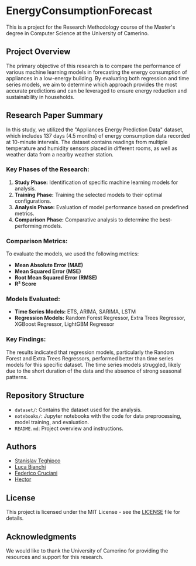 # EnergyConsumptionForecast

This is a project for the Research Methodology course of the Master's degree in Computer Science at the University of Camerino.

## Project Overview

The primary objective of this research is to compare the performance of various machine learning models in forecasting the energy consumption of appliances in a low-energy building. By evaluating both regression and time series models, we aim to determine which approach provides the most accurate predictions and can be leveraged to ensure energy reduction and sustainability in households.

## Research Paper Summary

In this study, we utilized the "Appliances Energy Prediction Data" dataset, which includes 137 days (4.5 months) of energy consumption data recorded at 10-minute intervals. The dataset contains readings from multiple temperature and humidity sensors placed in different rooms, as well as weather data from a nearby weather station.

### Key Phases of the Research:

1. **Study Phase:** Identification of specific machine learning models for analysis.
2. **Training Phase:** Training the selected models to their optimal configurations.
3. **Analysis Phase:** Evaluation of model performance based on predefined metrics.
4. **Comparison Phase:** Comparative analysis to determine the best-performing models.

### Comparison Metrics:

To evaluate the models, we used the following metrics:

- **Mean Absolute Error (MAE)**
- **Mean Squared Error (MSE)**
- **Root Mean Squared Error (RMSE)**
- **R² Score**

### Models Evaluated:

- **Time Series Models:** ETS, ARIMA, SARIMA, LSTM
- **Regression Models:** Random Forest Regressor, Extra Trees Regressor, XGBoost Regressor, LightGBM Regressor

### Key Findings:

The results indicated that regression models, particularly the Random Forest and Extra Trees Regressors, performed better than time series models for this specific dataset. The time series models struggled, likely due to the short duration of the data and the absence of strong seasonal patterns.

## Repository Structure

- `dataset/`: Contains the dataset used for the analysis.
- `notebooks/`: Jupyter notebooks with the code for data preprocessing, model training, and evaluation.
- `README.md`: Project overview and instructions.

## Authors

- [Stanislav Teghipco](https://github.com/Staffilon)
- [Luca Bianchi](https://github.com/yourprofile)
- [Federico Cruciani](https://github.com/yourprofile)
- [Hector](https://github.com/yourprofile)

## License

This project is licensed under the MIT License - see the [LICENSE](LICENSE) file for details.

## Acknowledgments

We would like to thank the University of Camerino for providing the resources and support for this research.

